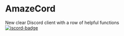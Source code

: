 # AmazeCord 
New clear Discord client with a row of helpful functions <br>
<a href="https://discord.gg/CAZuptHJBb">
        <img src="https://img.shields.io/badge/support%20server-join-green?labelColor=0c0d10&color=7289da&style=for-the-badge&logo=discord&logoColor=7289da" alt="iscord-badge">
  </a>


